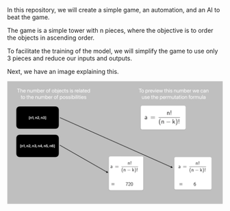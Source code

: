 In this repository, we will create a simple game, an automation, and an AI to beat the game.

The game is a simple tower with n pieces, where the objective is to order the objects in ascending order.

To facilitate the training of the model, we will simplify the game to use only 3 pieces and reduce our inputs and outputs.

Next, we have an image explaining this.

![](assets/ml-inputs.png)
